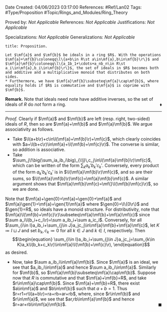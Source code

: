 <div class="topSpace"></div>

Date Created: 04/06/2023 03:17:00
References: #Ref/Lan02
Tags: #Type/Proposition #Topic/Rings_and_Modules/Ring_Theory

Proved by: <i>Not Applicable</i>
References: <i>Not Applicable</i>
Justifications: <i>Not Applicable</i>

Specializations: <i>Not Applicable</i>
Generalizations: <i>Not Applicable</i>

``` ad-Proposition
title: Proposition.

Let $\mf{a}$ and $\mf{b}$ be ideals in a ring $R$. With the operations $\mf{a}+\mf{b}\coloneqq\l\{a+b\in R\st a\in\mf{a},b\in\mf{b}\r\}$ and $\mf{a}\mf{b}\coloneqq\l\{a_1b_1+\cdots+a_nb_n\in R\st a_i\in\mf{a},b_i\in\mf{b}\r\}$, the set of ideals in $R$ becomes both and additive and a multiplicative monoid that distributes on both sides.
* Furthermore, we have $\mf{a}\mf{b}\subseteq\mf{a}\cap\mf{b}$, where equality holds if $R$ is commutative and $\mf{a}$ is coprime with $\mf{b}$.

```

<b>Remark.</b> Note that ideals need note have additive inverses, so the set of ideals of $R$ do <i>not</i> form a ring.<span style="float:right;">$\blacklozenge$</span>

---

<i>Proof.</i> Clearly if $\mf{a}$ and $\mf{b}$ are left (resp. right, two-sided) ideals of $R$, then so are $\mf{a}+\mf{b}$ and $\mf{a}\mf{b}$. We argue associativity as follows.
* Take $\l(a+b\r)+c\in\l(\mf{a}+\mf{b}\r)+\mf{c}$, which clearly coincides with $a+\l(b+c\r)\in\mf{a}+\l(\mf{b}+\mf{c}\r)$. The converse is similar, so addition is associative.
* Take $\sum_j\!\big(\sum_ia_ib_i\big)_{\!j}\,c_j\in\l(\mf{a}\mf{b}\r)\mf{c}$, which can be written of the form $\sum_ka_k'b_k'c_k'$. Conversely, every product of the form $a_k'b_k'c_k'$ is in $\l(\mf{a}\mf{b}\r)\mf{c}$, and so are their sums, so $\l(\mf{a}\mf{b}\r)\mf{c}=\mf{a}\mf{b}\mf{c}$. A similar argument shows that $\mf{a}\mf{b}\mf{c}=\mf{}\l(\mf{b}\mf{c}\r)$, so we are done.

Note that $\mf{a}+\gen{0}=\mf{a}=\gen{0}+\mf{a}$ and $\mf{a}\gen{1}=\mf{a}=\gen{1}\mf{a}$ where $\gen{0}=\l\{0\r\}$ and $\gen{1}=R$, so ideals have a monoid structure. For distributivity, note that $\mf{a}\l(\mf{b}+\mf{c}\r)\subseteq\mf{a}\mf{b}+\mf{a}\mf{c}$ since $\sum a_i\l(b_i+c_i\r)=\sum a_ib_i+\sum a_ic_i$. Conversely, for all $\sum_{i\in I}a_ib_i+\sum_{j\in J}a_jc_j\in\mf{a}\mf{b}+\mf{a}\mf{c}$, let $K\coloneqq I\sqcup J$ and set $b_k,c_k\coloneqq0$ for all $k\in J$ and $k\in I$, respectively. Then
$$\begin{equation}
    \sum_{i\in I}a_ib_i+\sum_{j\in J}a_jc_j=\sum_{k\in K}a_k\l(b_k+c_k\r)\in\mf{a}\l(\mf{b}+\mf{c}\r),
\end{equation}$$
as desired.
* Now, take $\sum a_ib_i\in\mf{a}\mf{b}$. Since $\mf{a}$ is an ideal, we see that $a_ib_i\in\mf{a}$ and hence $\sum a_ib_i\in\mf{a}$. Similarly for $\mf{b}$, so $\mf{a}\mf{b}\subseteq\mf{a}\cap\mf{b}$. Suppose now that $R$ is commutative and that $\mf{a}+\mf{b}=R$, and take $r\in\mf{a}\cap\mf{b}$. Since $\mf{a}+\mf{b}=R$, there exist $a\in\mf{a}$ and $b\in\mf{b}$ such that $a+b=1$. Thus $r=r1=r\l(a+b\r)=ra+rb=ar+rb$, where, since $r\in\mf{b}$ and $r\in\mf{a}$, we see that $ar,rb\in\mf{a}\mf{b}$ and hence $r=ar+rb\in\mf{a}\mf{b}$.<span style="float:right;">$\blacksquare$</span>
